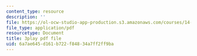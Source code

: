 ```yaml
---
content_type: resource
description: ''
file: https://ol-ocw-studio-app-production.s3.amazonaws.com/courses/14-13-psychology-and-economics-spring-2020/6a7ae645d161b722f84834a7ff2ff9ba_S-BaPQR1ZRU.pdf
file_type: application/pdf
resourcetype: Document
title: 3play pdf file
uid: 6a7ae645-d161-b722-f848-34a7ff2ff9ba
---
```

